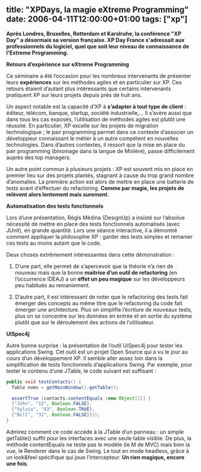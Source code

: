 title: "XPDays, la magie eXtreme Programming"
date: 2006-04-11T12:00:00+01:00
tags: ["xp"]
---

**Après Londres, Bruxelles, Rotterdam et Karslruhe, la conférence "XP Day" a désormais sa version française. XP Day France s'adressait aux professionnels du logiciel, quel que soit leur niveau de connaissance de l'Extreme Programming.**

**Retours d’expérience sur eXtreme Programming**

Ce séminaire a été l’occasion pour les nombreux intervenants de présenter leurs **expériences** sur les méthodes agiles et en particulier sur XP. Ces retours étaient d’autant plus intéressants que certains intervenants pratiquent XP sur leurs projets depuis près de huit ans.

Un aspect notable est la capacité d’XP à **s’adapter à tout type de client** : éditeur, télécom, banque, startup, société industrielle,… Il s’avère aussi que dans tous les cas exposés, l’utilisation de méthodes agiles est plutôt une réussite. En particulier, XP excelle sur les projets de migration technologique ; le pair programming permet dans ce contexte d’associer un développeur connaissant le métier à un autre compétent en nouvelles technologies. Dans d’autres contextes, il ressort que la mise en place du pair programming (binomage dans la langue de Molière), passe difficilement auprès des top managers.

Un autre point commun à plusieurs projets : XP est souvent mis en place en premier lieu sur des projets plantés, stagnant à cause du trop grand nombre d’anomalies. La première action est alors de mettre en place une batterie    de tests avant d’effectuer du refactoring. **Comme par magie, les projets de relèvent alors lentement mais surement.**

**Automatisation des tests fonctionnels**

Lors d’une présentation, Régis Médina (DesignUp) a insisté sur l’absolue nécessité de mettre en place des tests fonctionnels automatisés (avec JUnit), en grande quantité. Lors une séance interactive, il a démontré comment appliquer la philosophie XP : garder des tests simples et remanier ces tests au moins autant que le code.

Deux choses extrêmement intéressantes dans cette démonstration :

1) D’une part, elle permet de s’apercevoir que la théorie n’a rien de nouveau mais que la bonne **maitrise d’un outil de refactoring** (en l’occurrence IDEAJ) a un **effet un peu magique** sur les  développeurs peu habitués au remaniement.

2) D’autre part, il est intéressant de noter que le refactoring des tests fait émerger des concepts au même titre que le refactoring du code fait émerger une architecture. Plus on simplifie l’écriture de nouveaux tests, plus on se concentre sur les données en entrée et en sortie du système plutôt que sur le déroulement des actions de l’utilisateur.

**UISpec4j**

Autre bonne surprise : la présentation de l’outil UiSpec4j pour tester les applications Swing. Cet outil est un projet Open Source qui a vu le jour au cours d’un développement XP. Il semble aller assez loin dans la simplification de tests fonctionnels d’applications Swing. Par exemple, pour tester le contenu d’une JTable, le code suivant est suffisant :

```java
public void testContacts() {
  Table noms = getMainWindow().getTable();

  assertTrue (contacts.contentEquals (new Object[][] {
  {"John", "12", Boolean.FALSE},
  {"Sylvia", "43", Boolean.TRUE},
  {"Bill", "31", Boolean.FALSE}}));
}
```

Admirez comment ce code accède à la JTable d’un panneau : un simple getTable() suffit pour les interfaces avec une seule table visible. De plus, la méthode contentEquals ne teste pas le modèle (le M de MVC) mais bien la vue, le Renderer dans le cas de Swing. Le tout en mode headless, grâce à un look&feel spécifique qui joue l’intercepteur. **Un rien magique, encore une fois**.
